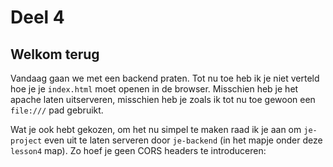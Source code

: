 # Deel 4

## Welkom terug

Vandaag gaan we met een backend praten. Tot nu toe heb ik je niet verteld hoe je je ```index.html``` moet openen in de browser. Misschien heb je het apache laten uitserveren, misschien heb je zoals ik tot nu toe gewoon een ```file:///``` pad gebruikt.

Wat je ook hebt gekozen, om het nu simpel te maken raad ik je aan om ```je-project``` even uit te laten serveren door ```je-backend``` (in het mapje onder deze ```lesson4``` map). Zo hoef je geen CORS headers te introduceren:

```sh

```
